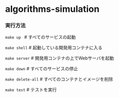 # algorithms-simulation

### 実行方法
`make up ` # すべてのサービスの起動

`make shell` # 起動している開発用コンテナに入る

`make server` # 開発用コンテナの上でWebサーバを起動

`make down` # すべてのサービスの停止

`make delete-all` # すべてのコンテナとイメージを削除

`make test` # テストを実行
